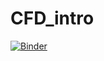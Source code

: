 # CFD_intro

[![Binder](https://mybinder.org/badge_logo.svg)](https://mybinder.org/v2/gh/cocicar/CFD_intro/HEAD)
